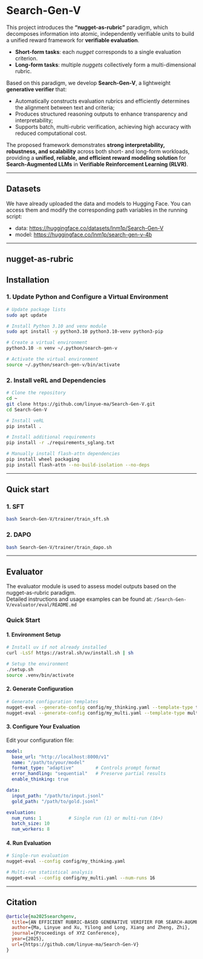 # Search-Gen-V

This project introduces the **“nugget-as-rubric”** paradigm, which decomposes information into atomic, independently verifiable units to build a unified reward framework for **verifiable evaluation**.

- **Short-form tasks**: each *nugget* corresponds to a single evaluation criterion.  
- **Long-form tasks**: multiple *nuggets* collectively form a multi-dimensional rubric.

Based on this paradigm, we develop **Search-Gen-V**, a lightweight **generative verifier** that:

- Automatically constructs evaluation rubrics and efficiently determines the alignment between text and criteria;  
- Produces structured reasoning outputs to enhance transparency and interpretability;  
- Supports batch, multi-rubric verification, achieving high accuracy with reduced computational cost.

The proposed framework demonstrates **strong interpretability, robustness, and scalability** across both short- and long-form workloads, providing a **unified, reliable, and efficient reward modeling solution** for **Search-Augmented LLMs** in **Verifiable Reinforcement Learning (RLVR)**.

---

## Datasets

We have already uploaded the data and models to Hugging Face. You can access them and modify the corresponding path variables in the running script:
- data: https://huggingface.co/datasets/lnm1p/Search-Gen-V
- model: https://huggingface.co/lnm1p/search-gen-v-4b

---

## nugget-as-rubric

## Installation

### 1. Update Python and Configure a Virtual Environment

```bash
# Update package lists
sudo apt update

# Install Python 3.10 and venv module
sudo apt install -y python3.10 python3.10-venv python3-pip

# Create a virtual environment
python3.10 -m venv ~/.python/search-gen-v

# Activate the virtual environment
source ~/.python/search-gen-v/bin/activate
```

### 2. Install veRL and Dependencies

```bash
# Clone the repository
cd ~
git clone https://github.com/linyue-ma/Search-Gen-V.git
cd Search-Gen-V

# Install veRL
pip install .

# Install additional requirements
pip install -r ./requirements_sglang.txt

# Manually install flash-attn dependencies
pip install wheel packaging
pip install flash-attn --no-build-isolation --no-deps
```
---

## Quick start

### 1. SFT
```bash
bash Search-Gen-V/trainer/train_sft.sh
```

### 2. DAPO
```bash
bash Search-Gen-V/trainer/train_dapo.sh
```
---

## Evaluator

The evaluator module is used to assess model outputs based on the nugget-as-rubric paradigm.  
Detailed instructions and usage examples can be found at: `/Search-Gen-V/evaluator/eval/README.md`
###  Quick Start

#### 1. Environment Setup
```bash
# Install uv if not already installed
curl -LsSf https://astral.sh/uv/install.sh | sh

# Setup the environment
./setup.sh
source .venv/bin/activate
```

#### 2. Generate Configuration
```bash
# Generate configuration templates
nugget-eval --generate-config config/my_thinking.yaml --template-type thinking
nugget-eval --generate-config config/my_multi.yaml --template-type multi_run
```

#### 3. Configure Your Evaluation
Edit your configuration file:
```yaml
model:
  base_url: "http://localhost:8000/v1"
  name: "/path/to/your/model"
  format_type: "adaptive"        # Controls prompt format
  error_handling: "sequential"   # Preserve partial results
  enable_thinking: true

data:
  input_path: "/path/to/input.jsonl"
  gold_path: "/path/to/gold.jsonl"

evaluation:
  num_runs: 1          # Single run (1) or multi-run (16+)
  batch_size: 10
  num_workers: 8
```

#### 4. Run Evaluation
```bash
# Single-run evaluation
nugget-eval --config config/my_thinking.yaml

# Multi-run statistical analysis  
nugget-eval --config config/my_multi.yaml --num-runs 16
```
---

## Citation

```bibtex
@article{ma2025searchgenv,
  title={AN EFFICIENT RUBRIC-BASED GENERATIVE VERIFIER FOR SEARCH-AUGMENTED LLMS},
  author={Ma, Linyue and Xu, Yilong and Long, Xiang and Zheng, Zhi},
  journal={Proceedings of XYZ Conference},
  year={2025},
  url={https://github.com/linyue-ma/Search-Gen-V}
}
```
